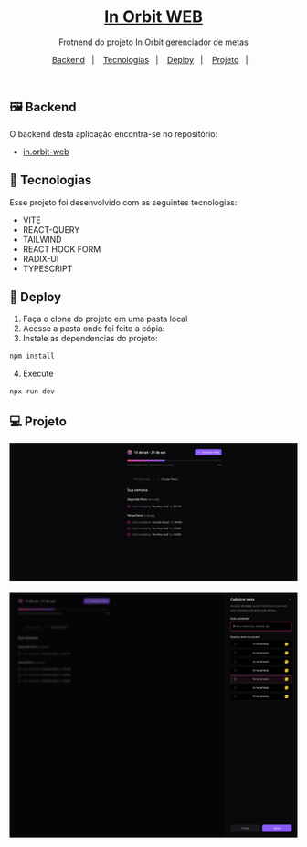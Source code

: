 <h1 align="center">
  <a href="#">
    In Orbit WEB
  </a>
</h1>

<p align="center">
Frotnend do projeto In Orbit gerenciador de metas</p>


<p align="center">
  <a href="#%EF%B8%8F-frontend">Backend</a>&nbsp;&nbsp;&nbsp;|&nbsp;&nbsp;&nbsp;
  <a href="#-tecnologias">Tecnologias</a>&nbsp;&nbsp;&nbsp;|&nbsp;&nbsp;&nbsp;
  <a href="#-deploy">Deploy</a>&nbsp;&nbsp;&nbsp;|&nbsp;&nbsp;&nbsp;
  <a href="#-projeto">Projeto</a>&nbsp;&nbsp;&nbsp;|&nbsp;&nbsp;&nbsp;
</p><br>


## 🖼️ Backend

O backend desta aplicação encontra-se no repositório: 
- [in.orbit-web](https://github.com/matheustorresdev97/in.orbit-api)

## 🦾 Tecnologias

Esse projeto foi desenvolvido com as seguintes tecnologias:


- VITE
- REACT-QUERY
- TAILWIND
- REACT HOOK FORM
- RADIX-UI
- TYPESCRIPT


## 🚀 Deploy

1. Faça o clone do projeto em uma pasta local 
2. Acesse a pasta onde foi feito a cópia:
3. Instale as dependencias do projeto:
```bash
npm install
```
4. Execute 
```bash
npx run dev
```

## 💻 Projeto

![Pagina Principal](./public/img1.png)
<br/><br/>
![Menu Lateral](./public/img2.png)

